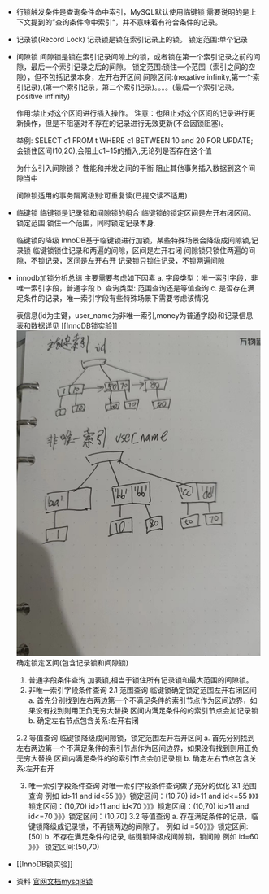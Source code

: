 - 行锁触发条件是查询条件命中索引，MySQL默认使用临键锁
  需要说明的是上下文提到的”查询条件命中索引“，并不意味着有符合条件的记录。
- 记录锁(Record Lock)
  记录锁是锁在索引记录上的锁。
  锁定范围:单个记录
- 间隙锁
  间隙锁是锁在索引记录间隙上的锁，或者锁在第一个索引记录之前的间隙，最后一个索引记录之后的间隙。
  锁定范围:锁住一个范围（索引之间的空隙），但不包括记录本身，左开右开区间
  间隙区间:(negative infinity,第一个索引记录),(第一个索引记录，第二个索引记录)。。。。(最后一个索引记录，positive infinity)
  
  作用:禁止对这个区间进行插入操作。
  注意：也阻止对这个区间的记录进行更新操作，但是不阻塞对不存在的记录进行无效更新(不会因锁阻塞)。
  
  举例:
  SELECT c1 FROM t WHERE c1 BETWEEN 10 and 20 FOR UPDATE; 会锁住区间(10,20),会阻止c1=15的插入,无论列是否存在这个值
  
  
  为什么引入间隙锁？
  性能和并发之间的平衡
  阻止其他事务插入数据到这个间隙当中
  
  间隙锁适用的事务隔离级别:可重复读(已提交读不适用)
- 临键锁
  临键锁是记录锁和间隙锁的组合
  临键锁的锁定区间是左开右闭区间。
  锁定范围:锁住一个范围，同时锁定记录本身.
  
  临键锁的降级
  InnoDB基于临键锁进行加锁，某些特殊场景会降级成间隙锁,记录锁
  临键锁锁住记录和两遍的间隙，区间是左开右闭
  间隙锁只锁住两遍的间隙，不锁记录，区间是左开右开
  记录锁只锁住记录，不锁两遍间隙
- innodb加锁分析总结
  主要需要考虑如下因素
  a.  字段类型：唯一索引字段，非唯一索引字段，普通字段
  b. 查询类型: 范围查询还是等值查询
  c. 是否存在满足条件的记录，唯一索引字段有些特殊场景下需要考虑该情况
  
  
  表信息(id为主键，user_name为非唯一索引,money为普通字段)和记录信息
  表和数据详见 [[InnoDB锁实验]] 
  ![image.png](../assets/image_1655381174064_0.png) 
  确定锁定区间(包含记录锁和间隙锁)
  1. 普通字段条件查询
  加表锁,相当于锁住所有记录锁和最大范围的间隙锁。
  2. 非唯一索引字段条件查询
  2.1 范围查询
  临键锁确定锁定范围左开右闭区间
  a. 首先分别找到左右两边第一个不满足条件的索引节点作为区间边界，如果没有找到则用正负无穷大替换
  区间内满足条件的的索引节点会加记录锁
  b. 确定左右节点包含关系:左开右闭
  
  2.2 等值查询
  临键锁降级成间隙锁，锁定范围左开右开区间
  a. 首先分别找到左右两边第一个不满足条件的索引节点作为区间边界，如果没有找到则用正负无穷大替换
  区间内满足条件的的索引节点会加记录锁
  b. 确定左右节点包含关系:左开右开
  
  
  3. 唯一索引字段条件查询
  对唯一索引字段条件查询做了充分的优化
  3.1 范围查询
  例如
  id>11 and id<55 》》》锁定区间：(10,70)
  id>11 and id<=55 》》》锁定区间：(10,70)
  id>11 and id<70 》》》锁定区间：(10,70)
  id>11 and id<=70 》》》锁定区间：(10,70]
  3.2 等值查询
  a. 存在满足条件的记录，临键锁降级成记录锁，不再锁两边的间隙了。
  例如 id =50》》》锁定区间:[50]
  b. 不存在满足条件的记录, 临键锁降级成间隙锁，锁间隙
  例如 id=60 》》》 锁定区间:(50,70)
- [[InnoDB锁实验]]
- 资料
  [官网文档mysql8锁](https://dev.mysql.com/doc/refman/8.0/en/innodb-locking.html#innodb-next-key-locks)